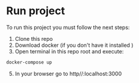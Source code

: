 # Run project

To run this project you must follow the next steps:

1. Clone this repo
2. Download docker (if you don't have it installed )
3. Open terminal in this repo root and execute:

```bash
docker-compose up
```

5. In your browser go to http//:localhost:3000
